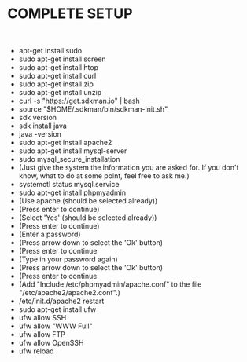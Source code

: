 # COMPLETE SETUP

<br>

<ul>
  <li>apt-get install sudo</li>
  <li>sudo apt-get install screen</li>
  <li>sudo apt-get install htop</li>
  <li>sudo apt-get install curl</li>
  <li>sudo apt-get install zip</li>
  <li>sudo apt-get install unzip</li>
  <li>curl -s "https://get.sdkman.io" | bash</li>
  <li>source "$HOME/.sdkman/bin/sdkman-init.sh"</li>
  <li>sdk version</li>
  <li>sdk install java</li>
  <li>java -version</li>
  <li>sudo apt-get install apache2</li>
  <li>sudo apt-get install mysql-server</li>
  <li>sudo mysql_secure_installation</li>
  <li>(Just give the system the information you are asked for. If you don't know, what to do at some point, feel free to ask me.)</li>
  <li>systemctl status mysql.service</li>
  <li>sudo apt-get install phpmyadmin</li>
  <li>(Use apache (should be selected already))</li>
  <li>(Press enter to continue)</li>
  <li>(Select 'Yes' (should be selected already))</li>
  <li>(Press enter to continue)</li>
  <li>(Enter a password)</li>
  <li>(Press arrow down to select the 'Ok' button)</li>
  <li>(Press enter to continue</li>
  <li>(Type in your password again)</li>
  <li>(Press arrow down to select the 'Ok' button)</li>
  <li>(Press enter to continue</li>
  <li>(Add "Include /etc/phpmyadmin/apache.conf" to the file "/etc/apache2/apache2.conf".)</li>
  <li>/etc/init.d/apache2 restart</li>
  <li>sudo apt-get install ufw</li>
  <li>ufw allow SSH</li>
  <li>ufw allow "WWW Full"</li>
  <li>ufw allow FTP</li>
  <li>ufw allow OpenSSH</li>
  <li>ufw reload</li>
</ul>
